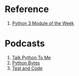 # Reference

1. [Python 3 Module of the Week](https://pymotw.com/3/index.html)

# Podcasts
1. [Talk Python To Me](https://talkpython.fm/)
1. [Python Bytes](https://pythonbytes.fm/)
1. [Test and Code](http://testandcode.com/)
